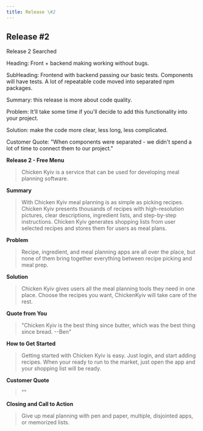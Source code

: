 ```yaml
---
title: Release \#2
---
```




## Release \#2

Release 2 Searched

Heading: Front + backend making working without bugs.

SubHeading: Frontend with backend passing our basic tests. Components will have tests. A lot of repeatable code moved into separated npm packages.

Summary: this release is more about code quality.

Problem: It'll take some time if you'll decide to add this functionality into your project.

Solution: make the code more clear, less long, less complicated.

Customer Quote: "When components were separated - we didn't spend a lot of time to connect them to our project."

**Release 2 - Free Menu**

> Chicken Kyiv is a service that can be used for developing meal planning software.

**Summary**

> With Chicken Kyiv meal planning is as simple as picking recipes. Chicken Kyiv presents thousands of recipes with high-resolution pictures, clear descriptions, ingredient lists, and step-by-step instructions. Chicken Kyiv generates shopping lists from user selected recipes and stores them for users as meal plans.

**Problem**

> Recipe, ingredient, and meal planning apps are all over the place, but none of them bring together everything between recipe picking and meal prep.

**Solution**

> Chicken Kyiv gives users all the meal planning tools they need in one place. Choose the recipes you want, ChickenKyiv will take care of the rest.

**Quote from You**

> "Chicken Kyiv is the best thing since butter, which was the best thing since bread. --Ben"

**How to Get Started**

> Getting started with Chicken Kyiv is easy. Just login, and start adding recipes. When your ready to run to the market, just open the app and your shopping list will be ready.

**Customer Quote**

> ""

**Closing and Call to Action**

> Give up meal planning with pen and paper, multiple, disjointed apps, or memorized lists.

